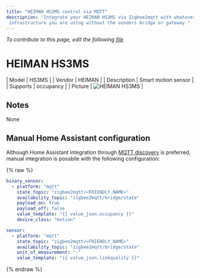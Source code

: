 ```yaml
---
title: "HEIMAN HS3MS control via MQTT"
description: "Integrate your HEIMAN HS3MS via Zigbee2mqtt with whatever smart home
 infrastructure you are using without the vendors bridge or gateway."
---
```


*To contribute to this page, edit the following
[file](https://github.com/Koenkk/zigbee2mqtt.io/blob/master/docgen/device_page_notes.js)*

# HEIMAN HS3MS

| Model | HS3MS  |
| Vendor  | HEIMAN  |
| Description | Smart motion sensor |
| Supports | occupancy |
| Picture | ![HEIMAN HS3MS](../images/devices/HS3MS.jpg) |

## Notes

None

## Manual Home Assistant configuration
Although Home Assistant integration through [MQTT discovery](../integration/home_assistant) is preferred,
manual integration is possbile with the following configuration:


{% raw %}
```yaml
binary_sensor:
  - platform: "mqtt"
    state_topic: "zigbee2mqtt/<FRIENDLY_NAME>"
    availability_topic: "zigbee2mqtt/bridge/state"
    payload_on: true
    payload_off: false
    value_template: "{{ value_json.occupancy }}"
    device_class: "motion"

sensor:
  - platform: "mqtt"
    state_topic: "zigbee2mqtt/<FRIENDLY_NAME>"
    availability_topic: "zigbee2mqtt/bridge/state"
    unit_of_measurement: "-"
    value_template: "{{ value_json.linkquality }}"
```
{% endraw %}


